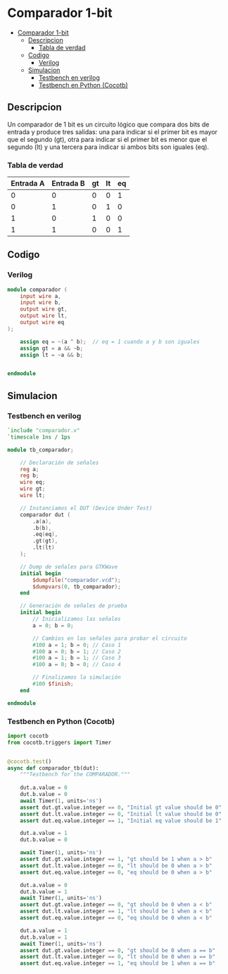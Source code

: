 # Comparador 1-bit

- [Comparador 1-bit](#comparador-1-bit)
  - [Descripcion](#descripcion)
    - [Tabla de verdad](#tabla-de-verdad)
  - [Codigo](#codigo)
    - [Verilog](#verilog)
  - [Simulacion](#simulacion)
    - [Testbench en verilog](#testbench-en-verilog)
    - [Testbench en Python (Cocotb)](#testbench-en-python-cocotb)

## Descripcion

Un comparador de 1 bit es un circuito lógico que compara dos bits de entrada y produce tres salidas: una para indicar si el primer bit es mayor que el segundo (gt), otra para indicar si el primer bit es menor que el segundo (lt) y una tercera para indicar si ambos bits son iguales (eq).

### Tabla de verdad

| Entrada A | Entrada B | gt | lt | eq |
|-----------|-----------|----|----|----|
|     0     |     0     |  0 |  0 |  1 |
|     0     |     1     |  0 |  1 |  0 |
|     1     |     0     |  1 |  0 |  0 |
|     1     |     1     |  0 |  0 |  1 |

## Codigo

### Verilog

```verilog
module comparador (
    input wire a,
    input wire b,
    output wire gt,
    output wire lt,
    output wire eq
);

    assign eq = ~(a ^ b);  // eq = 1 cuando a y b son iguales
    assign gt = a && ~b;
    assign lt = ~a && b;


endmodule

```

## Simulacion

### Testbench en verilog

```verilog
`include "comparador.v"
`timescale 1ns / 1ps

module tb_comparador;

    // Declaración de señales
    reg a;
    reg b;
    wire eq;
    wire gt;
    wire lt;

    // Instanciamos el DUT (Device Under Test)
    comparador dut (
        .a(a),
        .b(b),
        .eq(eq),
        .gt(gt),
        .lt(lt)
    );

    // Dump de señales para GTKWave
    initial begin
        $dumpfile("comparador.vcd");
        $dumpvars(0, tb_comparador);
    end

    // Generación de señales de prueba
    initial begin
        // Inicializamos las señales
        a = 0; b = 0;

        // Cambios en las señales para probar el circuito
        #100 a = 1; b = 0; // Caso 1
        #100 a = 0; b = 1; // Caso 2
        #100 a = 1; b = 1; // Caso 3
        #100 a = 0; b = 0; // Caso 4

        // Finalizamos la simulación
        #100 $finish;
    end

endmodule
```

### Testbench en Python (Cocotb)

```python
import cocotb
from cocotb.triggers import Timer


@cocotb.test()
async def comparador_tb(dut):
    """Testbench for the COMPARADOR."""
    
    dut.a.value = 0
    dut.b.value = 0
    await Timer(1, units='ns')
    assert dut.gt.value.integer == 0, "Initial gt value should be 0"
    assert dut.lt.value.integer == 0, "Initial lt value should be 0"
    assert dut.eq.value.integer == 1, "Initial eq value should be 1"

    dut.a.value = 1
    dut.b.value = 0

    await Timer(1, units='ns')
    assert dut.gt.value.integer == 1, "gt should be 1 when a > b"
    assert dut.lt.value.integer == 0, "lt should be 0 when a > b"
    assert dut.eq.value.integer == 0, "eq should be 0 when a > b"

    dut.a.value = 0
    dut.b.value = 1
    await Timer(1, units='ns')
    assert dut.gt.value.integer == 0, "gt should be 0 when a < b"
    assert dut.lt.value.integer == 1, "lt should be 1 when a < b"
    assert dut.eq.value.integer == 0, "eq should be 0 when a < b"

    dut.a.value = 1
    dut.b.value = 1
    await Timer(1, units='ns')
    assert dut.gt.value.integer == 0, "gt should be 0 when a == b"
    assert dut.lt.value.integer == 0, "lt should be 0 when a == b"
    assert dut.eq.value.integer == 1, "eq should be 1 when a == b"
```
